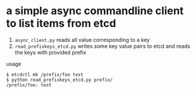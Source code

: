 #  a simple async commandline client to list items from etcd

1. `async_client.py` reads all value corresponding to a key
2. `read_prefixkeys_etcd.py` writes some key value pairs to etcd and reads the keys with provided prefix 

usage
```
$ etcdctl mk /prefix/foo test
$ python read_prefixkeys_etcd.py prefix/
/prefix/foo: test
```
